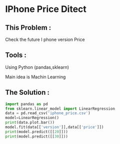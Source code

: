 # IPhone Price Ditect

## This Problem :

Check the future I phone version Price

## Tools :

Using Python (pandas,sklearn)

Main idea is Machin Learning


## The Solution :

```python
import pandas as pd
from sklearn.linear_model import LinearRegression
data = pd.read_csv('iphone_price.csv')
model=LinearRegression()
print(data.plot.bar())
model.fit(data[['version']],data[['price']])
print(model.predict([[20]]))
print(model.predict([[30]]))
```

